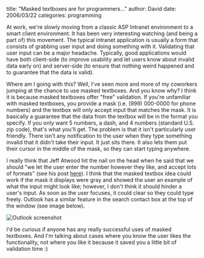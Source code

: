 
title: "Masked textboxes are for programmers..."
author: David
date: 2006/03/22
categories: programming

At work, we're slowly moving from a classic ASP Intranet environment to a smart client environment. It has been very interesting watching (and being a part of) this movement. The typical intranet application is usually a form that consists of grabbing user input and doing something with it. Validating that user input can be a major headache. Typically, good applications would have both client-side (to improve usability and let users know about invalid data early on) and server-side (to ensure that nothing weird happened and to guarantee that the data is valid).

Where am I going with this? Well, I've seen more and more of my coworkers jumping at the chance to use masked textboxes. And you know why? I think it is because masked textboxes offer "free" validation. If you're unfamiliar with masked textboxes, you provide a mask (i.e. (999) 000-0000 for phone numbers) and the textbox will only accept input that matches the mask. It is basically a guarantee that the data from the textbox will be in the format you specify. If you only want 5 numbers, a dash, and 4 numbers (standard U.S. zip code), that's what you'll get. The problem is that it isn't particularly user friendly. There isn't any notification to the user when they type something invalid that it didn't take their input. It just sits there. It also lets them put their cursor in the middle of the mask, so they can start typing anywhere.

I really think that Jeff Atwood hit the nail on the head when he said that we should "we let the user enter the number however they like, and accept lots of formats" (see his post [here](http://www.codinghorror.com/blog/archives/000532.html)). I think that the masked textbox idea could work if the mask it displays were gray and showed the user an example of what the input might look like; however, I don't think it should hinder a user's input. As soon as the user focuses, it could clear so they could type freely. Outlook has a similar feature in the search contact box at the top of the window (see image below).

![Outlook screenshot](http://www.mohundro.com/blog/content/binary/2006-03-22-OutlookFindContact.png)

I'd be curious if anyone has any really successful uses of masked textboxes. And I'm talking about cases where you know the user likes the functionality, not where you like it because it saved you a little bit of validation time :)

